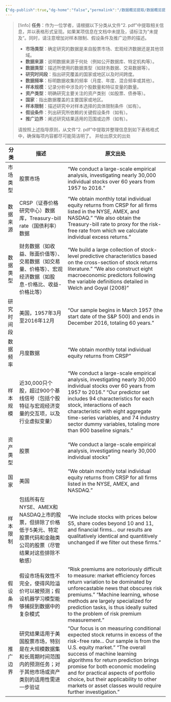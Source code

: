 ```yaml
---
{"dg-publish":true,"dg-home":"false","permalink":"/数据概览提取/数据概览提取-文心一言/","tags":["gardenEntry"],"dgPassFrontmatter":true,"created":"2025-06-15T22:18:32.134+08:00"}
---
```



> [!info]
> **任务**：作为一位学者，请根据以下分类从文件“2. pdf”中提取相关信息，并以表格形式呈现。如果某项信息在文档中未提及，请标注为“未提及”。同时，请注意增加对样本限制、假设条件及推广边界的描述。
> 
> - **市场类型**：确定研究的数据是来自股票市场、宏观经济数据还是其他领域。
> - **数据来源**：说明数据来源于何处（例如公开数据库、特定机构等）。
> - **数据类型**：描述所使用的数据类型（如财务数据、交易数据等）。
> - **研究时间段**：指出研究覆盖的国家或地区以及时间跨度。
> - **数据频率**：标明数据收集的频率（月度、年度、混合频率或其他）。
> - **样本规模**：记录分析中涉及的个股数量和特征变量的数量。
> - **资产类型**：明确研究主要关注的资产类别（如股票、债券等）。
> - **国家**：指出数据覆盖的主要国家或地区。
> - **样本限制**：描述研究中对样本选择的具体限制条件（如有）。
> - **假设条件**：列出研究所依赖的关键假设条件（如有）。
> - **推广边界**：阐述研究结果适用的范围或边界（如有）。
> 
> 请按照上述指导原则，从文件“2. pdf”中提取并整理信息到如下表格格式中，确保每项内容都尽可能简洁明了。
> 并给出原文的出处


|分类|描述|原文出处|
|---|---|---|
|市场类型|股票市场|“We conduct a large-scale empirical analysis, investigating nearly 30,000 individual stocks over 60 years from 1957 to 2016.”|
|数据来源|CRSP（证券价格研究中心）数据库，Treasury-bill rate（国债利率）数据|“We obtain monthly total individual equity returns from CRSP for all firms listed in the NYSE, AMEX, and NASDAQ.” “We also obtain the Treasury-bill rate to proxy for the risk-free rate from which we calculate individual excess returns.”|
|数据类型|财务数据（如收益、账面价值等）、交易数据（如交易量、价格等）、宏观经济数据（如股息-价格比、收益-价格比等）|“We build a large collection of stock-level predictive characteristics based on the cross-section of stock returns literature.” “We also construct eight macroeconomic predictors following the variable definitions detailed in Welch and Goyal (2008)”|
|研究时间段|美国，1957年3月至2016年12月|“Our sample begins in March 1957 (the start date of the S&P 500) and ends in December 2016, totaling 60 years.”|
|数据频率|月度数据|“We obtain monthly total individual equity returns from CRSP”|
|样本规模|近30,000只个股，超过900个基线信号（包括个股特征与宏观经济变量的交互项，以及行业虚拟变量）|“We conduct a large-scale empirical analysis, investigating nearly 30,000 individual stocks over 60 years from 1957 to 2016.” “Our predictor set includes 94 characteristics for each stock, interactions of each characteristic with eight aggregate time-series variables, and 74 industry sector dummy variables, totaling more than 900 baseline signals.”|
|资产类型|股票|“We conduct a large-scale empirical analysis, investigating nearly 30,000 individual stocks”|
|国家|美国|“We obtain monthly total individual equity returns from CRSP for all firms listed in the NYSE, AMEX, and NASDAQ.”|
|样本限制|包括所有在NYSE、AMEX和NASDAQ上市的股票，但排除了价格低于5美元、特定股票代码和金融类公司的股票（尽管结果对这些排除不敏感）|“We include stocks with prices below S5, share codes beyond 10 and 11, and financial firms... our results are qualitatively identical and quantitively unchanged if we filter out these firms.”|
|假设条件|假设市场有效性不完全，使得风险溢价可以被预测；假设机器学习模型能够捕捉到数据中的复杂模式|“Risk premiums are notoriously difficult to measure: market efficiency forces return variation to be dominated by unforecastable news that obscures risk premiums.” “Machine learning, whose methods are largely specialized for prediction tasks, is thus ideally suited to the problem of risk premium measurement.”|
|推广边界|研究结果适用于美国股票市场，特别是在大规模数据集和长周期时间范围内的预测任务；对于其他市场或资产类别的适用性需进一步验证|“Our focus is on measuring conditional expected stock returns in excess of the risk-free rate... Our sample is from the U.S. equity market.” “The overall success of machine learning algorithms for return prediction brings promise for both economic modeling and for practical aspects of portfolio choice, but their applicability to other markets or asset classes would require further investigation.”|